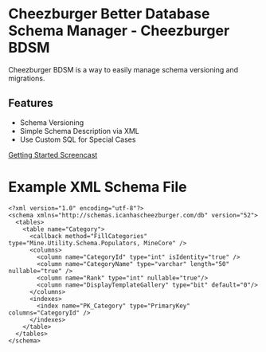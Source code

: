 Cheezburger Better Database Schema Manager - Cheezburger BDSM
=====

Cheezburger BDSM is a way to easily manage schema versioning and
migrations.

Features
----

* Schema Versioning
* Simple Schema Description via XML
* Use Custom SQL for Special Cases

[Getting Started Screencast](http://screenr.com/Cams)

Example XML Schema File
======

	<?xml version="1.0" encoding="utf-8"?>
	<schema xmlns="http://schemas.icanhascheezburger.com/db" version="52">
	  <tables>
		<table name="Category">
		  <callback method="FillCategories" type="Mine.Utility.Schema.Populators, MineCore" />
		  <columns>
			<column name="CategoryId" type="int" isIdentity="true" />
			<column name="CategoryName" type="varchar" length="50" nullable="true" />
			<column name="Rank" type="int" nullable="true"/>
			<column name="DisplayTemplateGallery" type="bit" default="0"/>
		  </columns>
		  <indexes>
			<index name="PK_Category" type="PrimaryKey" columns="CategoryId" />
		  </indexes>
		</table>
	  </tables>
	</schema>

				
